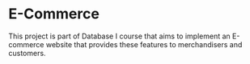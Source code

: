 # E-Commerce
 This project is part of Database I course that aims to implement an E-commerce website that provides these features to merchandisers and customers.
